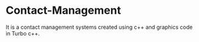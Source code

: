 # Contact-Management
It is a contact management systems created using c++ and graphics code in Turbo c++. 

